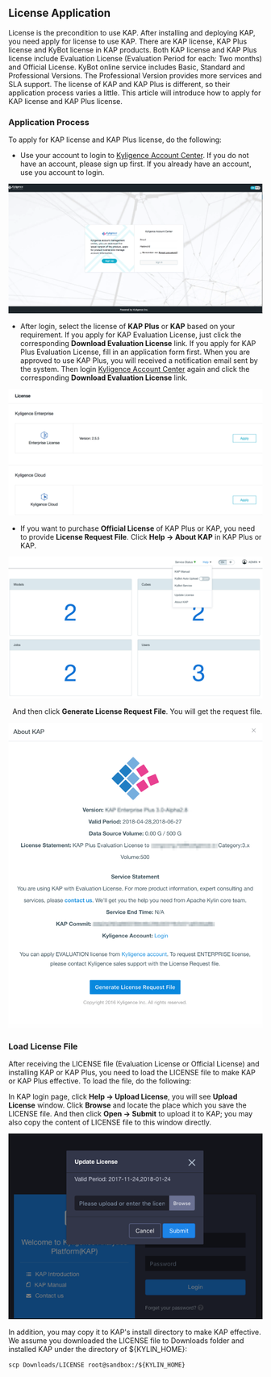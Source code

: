 ## License Application

License is the precondition to use KAP. After installing and deploying KAP, you need apply for license to use KAP. There are KAP license, KAP Plus license and KyBot license in KAP products. Both KAP license and KAP Plus license include Evaluation License (Evaluation Period for each: Two months) and Official License. KyBot online service includes Basic, Standard and Professional Versions. The Professional Version provides more services and SLA support. The license of KAP and KAP Plus is different, so their application process varies a little. This article will introduce how to apply for KAP license and KAP Plus license.

### Application Process

To apply for KAP license and KAP Plus license, do the following: 

- Use your account to login to [Kyligence Account Center](http://account.kyligence.io/). If you do not have an account, please sign up first. If you already have an account, use you account to login.

![Kyligence Account Center](images/license_1.en.png)

- After login, select the license of **KAP Plus** or **KAP** based on your requirement. If you apply for KAP Evaluation License, just click the corresponding **Download Evaluation License** link. If you apply for KAP Plus Evaluation License, fill in an application form first. When you are approved to use KAP Plus, you will received a notification email sent by the system. Then login  [Kyligence Account Center](http://account.kyligence.io/) again and click the corresponding  **Download Evaluation License** link.

![Evaluation License Application](images/license_2.en.png)

- If you want to purchase **Official License** of KAP Plus or KAP, you need to provide **License Request File**. Click **Help -> About KAP** in KAP Plus or KAP.   


![Official License Application](images/license_3.en.png)

   And then click **Generate License Request File**. You will get the request file.

![Request License File](images/license_4.en.png)

### Load License File

After receiving the LICENSE file (Evaluation License or Official License) and installing KAP or KAP Plus, you need to load the LICENSE file to make KAP or KAP Plus effective. To load the file, do the following:

In KAP login page, click **Help -> Upload License**, you will see **Upload License** window. Click **Browse** and locate the place which you save the LICENSE file. And then click **Open -> Submit** to upload it to KAP; you may also copy the content of LICENSE file to this window directly.

![Upload License File](images/license_5.en.png)

In addition, you may copy it to KAP's install directory to make KAP effective. We assume you downloaded the LICENSE file to Downloads folder and installed KAP under the directory of ${KYLIN_HOME}:

```
scp Downloads/LICENSE root@sandbox:/${KYLIN_HOME}
```

